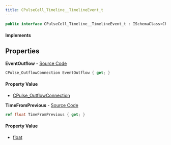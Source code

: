 ```yaml
---
title: CPulseCell_Timeline__TimelineEvent_t
---
```


```csharp
public interface CPulseCell_Timeline__TimelineEvent_t : ISchemaClass<CPulseCell_Timeline__TimelineEvent_t>, ISchemaField, ISchemaClass, INativeHandle
```

#### Implements

## Properties

**EventOutflow** - [Source Code](https://github.com/swiftly-solution/swiftlys2/blob/main/managed/src/SwiftlyS2.Generated/Schemas/Interfaces/CPulseCell_Timeline__TimelineEvent_t.cs#L18)

```csharp
CPulse_OutflowConnection EventOutflow { get; }
```

#### Property Value

- [CPulse_OutflowConnection](/docs/api/shared/schemadefinitions/cpulse_outflowconnection)

**TimeFromPrevious** - [Source Code](https://github.com/swiftly-solution/swiftlys2/blob/main/managed/src/SwiftlyS2.Generated/Schemas/Interfaces/CPulseCell_Timeline__TimelineEvent_t.cs#L16)

```csharp
ref float TimeFromPrevious { get; }
```

#### Property Value

- [float](https://learn.microsoft.com/dotnet/api/system.single)

